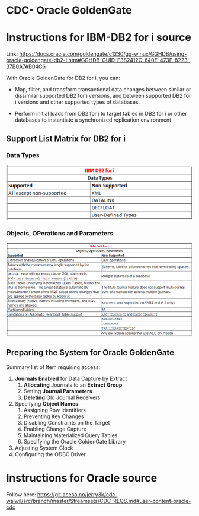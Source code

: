 # CDC- Oracle GoldenGate

# Instructions for **IBM-DB2** for i source
Link: https://docs.oracle.com/goldengate/c1230/gg-winux/GGHDB/using-oracle-goldengate-db2-i.htm#GGHDB-GUID-F382412C-640E-473F-8223-37B0A7AB04C6

With Oracle GoldenGate for DB2 for i, you can:

* Map, filter, and transform transactional data changes between similar or dissimilar supported DB2 for i versions, and between supported DB2 for i versions and other supported types of databases.

* Perform initial loads from DB2 for i to target tables in DB2 for i or other databases to instantiate a synchronized replication environment.

## Support List Matrix for DB2 for i
### Data Types
![](images/gg1.png)
### Objects, OPerations and Parameters
![](images/gg2.png)

## Preparing the System for Oracle GoldenGate
Summary list of Item requiring access:
1. **Journals Enabled** for Data Capture by Extract
   1. **Allocating** Journals to an **Extract Group**
   2. Setting **Journal Parameters**
   3. **Deleting** Old Journal Receivers   
2. Specifying **Object Names**
   1. Assigning Row Identifiers
   2. Preventing Key Changes
   3. Disabling Constraints on the Target
   4. Enabling Change Capture
   5. Maintaining Materialized Query Tables
   6. Specifying the Oracle GoldenGate Library
3. Adjusting System Clock
4. Configuring the ODBC Driver

# Instructions for **Oracle** source
Follow here: https://git.aceso.no/jerry3k/cdc-walwil/src/branch/master/Streamsets/CDC-REQS.md#user-content-oracle-cdc

